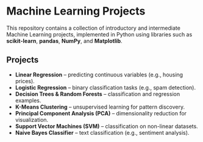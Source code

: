 # Machine Learning Projects

This repository contains a collection of introductory and intermediate Machine Learning projects, implemented in Python using libraries such as **scikit-learn**, **pandas**, **NumPy**, and **Matplotlib**.

## Projects

- **Linear Regression** – predicting continuous variables (e.g., housing prices).
- **Logistic Regression** – binary classification tasks (e.g., spam detection).
- **Decision Trees & Random Forests** – classification and regression examples.
- **K-Means Clustering** – unsupervised learning for pattern discovery.
- **Principal Component Analysis (PCA)** – dimensionality reduction for visualization.
- **Support Vector Machines (SVM)** – classification on non-linear datasets.
- **Naive Bayes Classifier** – text classification (e.g., sentiment analysis).
